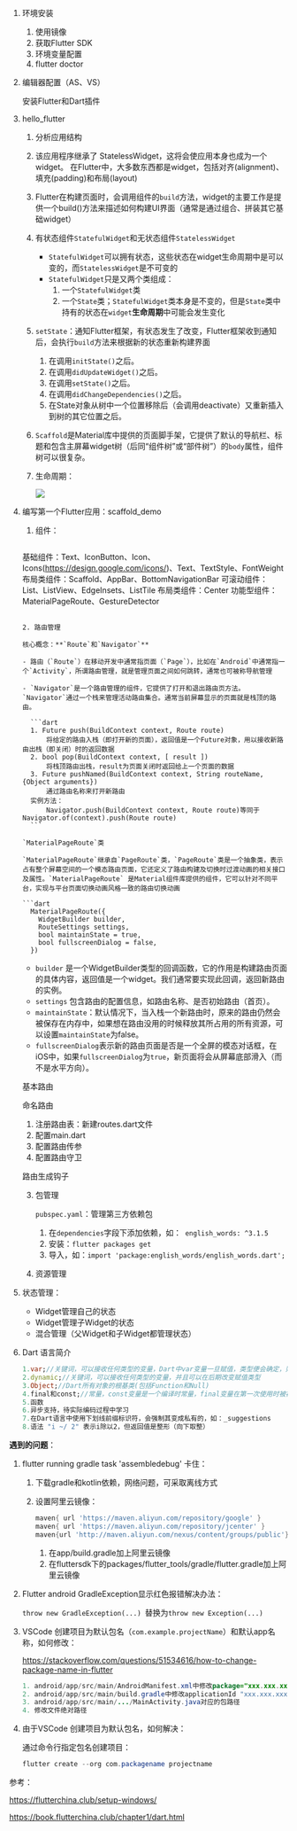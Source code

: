 1. 环境安装

   1. 使用镜像
   2. 获取Flutter SDK
   3. 环境变量配置
   4. flutter doctor

2. 编辑器配置（AS、VS）

   安装Flutter和Dart插件

3. hello_flutter 

   1. 分析应用结构

   2. 该应用程序继承了 StatelessWidget，这将会使应用本身也成为一个widget。 在Flutter中，大多数东西都是widget，包括对齐(alignment)、填充(padding)和布局(layout)

   3. Flutter在构建页面时，会调用组件的`build`方法，widget的主要工作是提供一个build()方法来描述如何构建UI界面（通常是通过组合、拼装其它基础widget）

   4. 有状态组件`StatefulWidget`和无状态组件`StatelessWidget`

      - `StatefulWidget`可以拥有状态，这些状态在widget生命周期中是可以变的，而`StatelessWidget`是不可变的
      - `StatefulWidget`只是又两个类组成：
        1. 一个`StatefulWidget`类
        2. 一个`State`类；`StatefulWidget`类本身是不变的，但是`State`类中持有的状态在`widget`**生命周期**中可能会发生变化

   5. `setState`：通知Flutter框架，有状态发生了改变，Flutter框架收到通知后，会执行`build`方法来根据新的状态重新构建界面

      1. 在调用`initState()`之后。
      2. 在调用`didUpdateWidget()`之后。
      3. 在调用`setState()`之后。
      4. 在调用`didChangeDependencies()`之后。
      5. 在State对象从树中一个位置移除后（会调用deactivate）又重新插入到树的其它位置之后。

   6. `Scaffold`是Material库中提供的页面脚手架，它提供了默认的导航栏、标题和包含主屏幕widget树（后同“组件树”或“部件树”）的`body`属性，组件树可以很复杂。

   7. 生命周期：

      ![](https://pcdn.flutterchina.club/imgs/3-2.jpg)

4. 编写第一个Flutter应用：scaffold_demo

   1. 组件：

      ```dart
   基础组件：Text、IconButton、Icon、Icons(https://design.google.com/icons/)、Text、TextStyle、FontWeight
      布局类组件：Scaffold、AppBar、BottomNavigationBar
   可滚动组件：List、ListView、EdgeInsets、ListTile
      布局类组件：Center
      功能型组件：MaterialPageRoute、GestureDetector
      ```
   
   2. 路由管理
   
      核心概念：**`Route`和`Navigator`**
   
      - 路由（`Route`）在移动开发中通常指页面（`Page`），比如在`Android`中通常指一个`Activity`，所谓路由管理，就是管理页面之间如何跳转，通常也可被称导航管理
   
      - `Navigator`是一个路由管理的组件，它提供了打开和退出路由页方法。`Navigator`通过一个栈来管理活动路由集合。通常当前屏幕显示的页面就是栈顶的路由。
   
        ```dart
        1. Future push(BuildContext context, Route route)
            将给定的路由入栈（即打开新的页面），返回值是一个Future对象，用以接收新路由出栈（即关闭）时的返回数据
        2. bool pop(BuildContext context, [ result ])
            将栈顶路由出栈，result为页面关闭时返回给上一个页面的数据
        3. Future pushNamed(BuildContext context, String routeName,{Object arguments})
            通过路由名称来打开新路由
        实例方法：
            Navigator.push(BuildContext context, Route route)等同于Navigator.of(context).push(Route route)
        ```
   
      `MaterialPageRoute`类
   
      `MaterialPageRoute`继承自`PageRoute`类，`PageRoute`类是一个抽象类，表示占有整个屏幕空间的一个模态路由页面，它还定义了路由构建及切换时过渡动画的相关接口及属性。`MaterialPageRoute` 是Material组件库提供的组件，它可以针对不同平台，实现与平台页面切换动画风格一致的路由切换动画
   
      ```dart
        MaterialPageRoute({
          WidgetBuilder builder,
          RouteSettings settings,
          bool maintainState = true,
          bool fullscreenDialog = false,
        })
      ```
   
      - `builder` 是一个WidgetBuilder类型的回调函数，它的作用是构建路由页面的具体内容，返回值是一个widget。我们通常要实现此回调，返回新路由的实例。
      - `settings` 包含路由的配置信息，如路由名称、是否初始路由（首页）。
      - `maintainState`：默认情况下，当入栈一个新路由时，原来的路由仍然会被保存在内存中，如果想在路由没用的时候释放其所占用的所有资源，可以设置`maintainState`为false。
      - `fullscreenDialog`表示新的路由页面是否是一个全屏的模态对话框，在iOS中，如果`fullscreenDialog`为`true`，新页面将会从屏幕底部滑入（而不是水平方向）。
   
      基本路由
   
      命名路由
   
      1. 注册路由表：新建routes.dart文件
      2. 配置main.dart
      3. 配置路由传参
      4. 配置路由守卫
   
      路由生成钩子
   
   3. 包管理
   
      `pubspec.yaml`：管理第三方依赖包
   
      1. 在`dependencies`字段下添加依赖，如：` english_words: ^3.1.5`
      2. 安装：`flutter packages get`
      3. 导入，如：`import 'package:english_words/english_words.dart';`
   
   4. 资源管理
   
5. 状态管理：

   - Widget管理自己的状态
   - Widget管理子Widget的状态
   - 混合管理（父Widget和子Widget都管理状态）

6. Dart 语言简介

   ```dart
   1.var;//关键词，可以接收任何类型的变量，Dart中var变量一旦赋值，类型便会确定，则不能再改变其类型(Dart是一个强类型语言，区别js)
   2.dynamic;//关键词，可以接收任何类型的变量，并且可以在后期改变赋值类型
   3.Object;//Dart所有对象的根基类(包括Function和Null)
   4.final和const;//常量，const变量是一个编译时常量，final变量在第一次使用时被初始化
   5.函数
   6.异步支持，待实际编码过程中学习
   7.在Dart语言中使用下划线前缀标识符，会强制其变成私有的，如：_suggestions
   8.语法 "i ~/ 2" 表示i除以2，但返回值是整形（向下取整）
   ```

**遇到的问题**：

1. flutter running gradle task 'assembledebug' 卡住：

   1. 下载gradle和kotlin依赖，网络问题，可采取离线方式

   2. 设置阿里云镜像：

      ```groovy
      maven{ url 'https://maven.aliyun.com/repository/google' }
      maven{ url 'https://maven.aliyun.com/repository/jcenter' }
      maven{url 'http://maven.aliyun.com/nexus/content/groups/public'}
      ```

      1. 在app/build.gradle加上阿里云镜像
      2. 在fluttersdk下的packages/flutter_tools/gradle/flutter.gradle加上阿里云镜像

2. Flutter android GradleException显示红色报错解决办法：

   ```throw new GradleException(...) ```替换为```throw new Exception(...) ```
   
3. VSCode 创建项目为默认包名（```com.example.projectName```）和默认app名称，如何修改：

   https://stackoverflow.com/questions/51534616/how-to-change-package-name-in-flutter

   ```java
   1. android/app/src/main/AndroidManifest.xml中修改package="xxx.xxx.xxx"
   2. android/app/src/main/build.gradle中修改applicationId "xxx.xxx.xxx"
   3. android/app/src/main/.../MainActivity.java对应的包路径
   4. 修改文件绝对路径
   ```

4. 由于VSCode 创建项目为默认包名，如何解决：

   通过命令行指定包名创建项目：

   ```powershell
   flutter create --org com.packagename projectname
   ```

   

参考：

https://flutterchina.club/setup-windows/

https://book.flutterchina.club/chapter1/dart.html